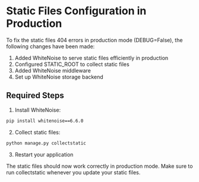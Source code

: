 # Static Files Configuration in Production

To fix the static files 404 errors in production mode (DEBUG=False), the following changes have been made:

1. Added WhiteNoise to serve static files efficiently in production
2. Configured STATIC_ROOT to collect static files
3. Added WhiteNoise middleware
4. Set up WhiteNoise storage backend

## Required Steps

1. Install WhiteNoise:
```bash
pip install whitenoise==6.6.0
```

2. Collect static files:
```bash
python manage.py collectstatic
```

3. Restart your application

The static files should now work correctly in production mode. Make sure to run collectstatic whenever you update your static files.